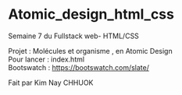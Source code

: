 # Atomic_design_html_css
Semaine 7 du Fullstack web- HTML/CSS

Projet : Molécules et organisme , en Atomic Design <br>
Pour lancer : index.html <br>
Bootswatch : https://bootswatch.com/slate/ 

Fait par Kim Nay CHHUOK
